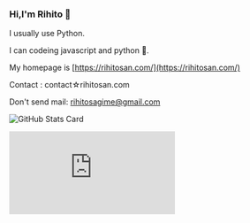 ### Hi,I'm Rihito 👋

I usually use Python.

I can codeing javascript and python 📝.

My homepage is [https://rihitosan.com/](https://rihitosan.com/)

Contact : contact☆rihitosan.com

Don't send mail: rihitosagime@gmail.com

![GitHub Stats Card](https://github-readme-stats.vercel.app/api?username=rihitosan)

![rihitosan.com](https://rihitosan.com/index.html)
